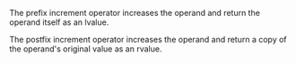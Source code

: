 The prefix increment operator increases the operand and return the operand itself as an lvalue.

The postfix increment operator increases the operand and return a copy of the operand's original value as an rvalue.
